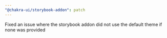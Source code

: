 ```yaml
---
"@chakra-ui/storybook-addon": patch
---
```


Fixed an issue where the storybook addon did not use the default theme if none
was provided
